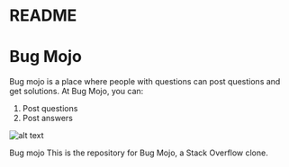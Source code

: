 # README

# Bug Mojo 

Bug mojo is a place where people with questions can post questions and get solutions. At Bug Mojo, you can: 

1) Post questions 
2) Post answers 


![alt text](https://raw.githubusercontent.com/username/projectname/branch/path/to/img.png)


Bug mojo 
This is the repository for Bug Mojo, a Stack Overflow clone. 
